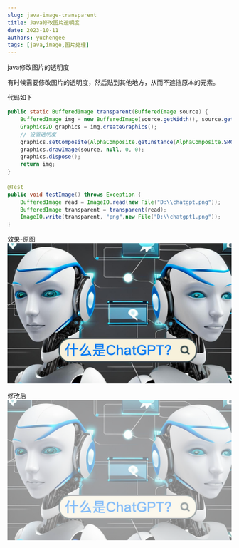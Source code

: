 ```yaml
---
slug: java-image-transparent
title: Java修改图片透明度
date: 2023-10-11
authors: yuchengee
tags: [java,image,图片处理]
---
```

java修改图片的透明度
<!--truncate-->
有时候需要修改图片的透明度，然后贴到其他地方，从而不遮挡原本的元素。

代码如下
```java
public static BufferedImage transparent(BufferedImage source) {
    BufferedImage img = new BufferedImage(source.getWidth(), source.getHeight(), BufferedImage.TYPE_INT_ARGB);
    Graphics2D graphics = img.createGraphics();
    // 设置透明度
    graphics.setComposite(AlphaComposite.getInstance(AlphaComposite.SRC_OVER, 0.6f));
    graphics.drawImage(source, null, 0, 0);
    graphics.dispose();
    return img;
}

@Test
public void testImage() throws Exception {
    BufferedImage read = ImageIO.read(new File("D:\\chatgpt.png"));
    BufferedImage transparent = transparent(read);
    ImageIO.write(transparent, "png",new File("D:\\chatgpt1.png"));
}
```

效果-原图
![源](img/chatgpt_1.png)

修改后
![源](img/chatgpt1.png)